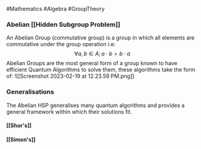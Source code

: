 #Mathematics 
#Algebra
#GroupTheory

### Abelian [[Hidden Subgroup Problem]]
An Abelian Group (commutative group) is a group in which all elements are commutative under the group operation i.e:
$$ \forall a, b \in A; a\cdot b = b\cdot a$$
Abelian Groups are the most general form of a group known to have efficient Quantum Algorithms to solve them, these algorithms take the form of:
![[Screenshot 2023-02-19 at 12.23.59 PM.png]]


### Generalisations
The Abelian HSP generalises many quantum algorithms and provides a general framework within which their solutions fit.
#### [[Shor's]]

#### [[Simon's]]
